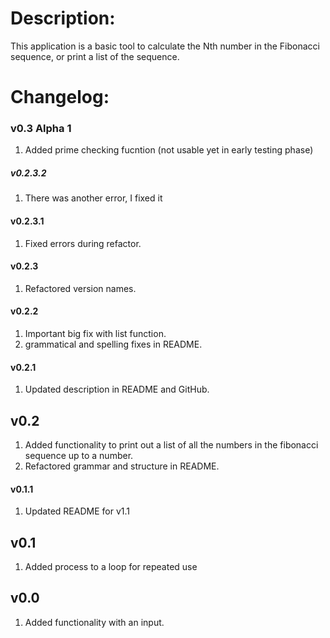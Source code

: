 # Description:

This application is a basic tool to calculate the Nth number in the Fibonacci sequence, or print a list of the sequence.

# Changelog:

### v0.3 Alpha 1

1. Added prime checking fucntion (not usable yet in early testing phase)

##### v0.2.3.2

1. There was another error, I fixed it 

#### v0.2.3.1 

1. Fixed errors during refactor. 

#### v0.2.3

1. Refactored version names. 

#### v0.2.2

1. Important big fix with list function.
2. grammatical and spelling fixes in README.

#### v0.2.1

1. Updated description in README and GitHub.

## v0.2

1. Added functionality to print out a list of all the numbers in the fibonacci sequence up to a number.
2. Refactored grammar and structure in README.

#### v0.1.1 

1. Updated README for v1.1

## v0.1

1. Added process to a loop for repeated use

## v0.0

1. Added functionality with an input.